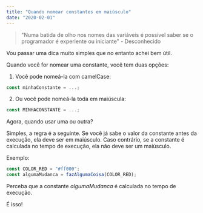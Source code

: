 ```yaml
---
title: "Quando nomear constantes em maiúsculo"
date: "2020-02-01"
---
```


> "Numa batida de olho nos nomes das variáveis é possível saber
> se o programador é experiente ou iniciante" - Desconhecido

Vou passar uma dica muito simples que no entanto achei bem útil.

Quando você for nomear uma constante, você tem duas opções:
1. Você pode nomeá-la com camelCase:

~~~javascript
const minhaConstante = ...;
~~~

2. Ou você pode nomeá-la toda em maiúscula:
~~~javascript
const MINHACONSTANTE = ...;
~~~

Agora, quando usar uma ou outra? 

Simples, a regra é a seguinte. Se você já sabe o valor da constante antes da execução, ela deve ser em
maiúsculo. Caso contrário, se a constante é calculada no tempo de execução, ela não deve ser um maiúsculo.

Exemplo:
~~~javascript
const COLOR_RED = "#ff000";
const algumaMudanca = fazAlgumaCoisa(COLOR_RED);
~~~

Perceba que a constante *algumaMudanca* é calculada no tempo de execução.

É isso!